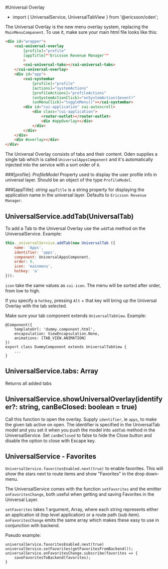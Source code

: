 [//]: # (title: Universal Overlay)
[//]: # (category: Header & Navigation)
[//]: # (icon: fa-rocket)

#Universal Overlay
* import { UniversalService, UniversalTabView } from '@ericsson/oden';

The Universal Overlay is the new menu overlay system, replacing the `MainMenuComponent`. To use it, make sure your main html file looks like this:

```html
<div id="wrapper">
    <cui-universal-overlay
        [profile]="profile"
        [appTitle]"'Ericsson Revenue Manager'"
        >
        <cui-universal-tabs></cui-universal-tabs>
    </cui-universal-overlay>
    <div id="app">
        <cui-systembar
            [profile]="profile"
            [actions]="systemActions"
            [profileActions]="profileActions"
            (onSystemActionClick)="onSystemAction($event)"
            (onMenuClick)="toggleMenu()"></cui-systembar>
        <div id="cui-application" cui-autoscroll>
            <div class="cui-application">
                <router-outlet></router-outlet>
                <div #appOverlay></div>
            </div>
        </div>
    </div>
    <div #overlay></div>
</div>
```

The Universal Overlay consists of tabs and their content. Oden supplies a single tab which is called `UniversalAppsComponent` and it's automatically injected into the service with a sort order of `0`.

###[profile]: _ProfileModel_
Property used to display the user profile info in universal layer. Should be an object of the type `ProfileModel`.

###[appTitle]: _string_
`appTitle` is a string property for displaying the application name in the universal layer. Defaults to `Ericsson Revenue Manager`.

## UniversalService.addTab(UniversalTab)

To add a Tab to the Universal Overlay use the `addTab` method on the UniversalService. Example:

```js
this._universalService.addTab(new UniversalTab ({
    name: 'Apps',
    identifier: 'apps',
    component: UniversalAppsComponent,
    order: 0,
    icon: 'mainmenu',
    hotkey: 'a'
}));
```

`icon` take the same values as `cui-icon`. The menu will be sorted after order, from low to high.

If you specify a `hotkey`, pressing `Alt` + that key will bring up the Universal Overlay with the tab selected.

Make sure your tab component extends `UniversalTabView`. Example:

```
@Component({
    templateUrl: 'dummy.component.html',
    encapsulation: ViewEncapsulation.None,
    animations: [TAB_VIEW.ANIMATION]
})
export class DummyComponent extends UniversalTabView {
    ...
}
```

## UniversalService.tabs: Array<UniversalTab>

Returns all added tabs
    
## UniversalService.showUniversalOverlay(identifyer?: string, canBeClosed: boolean = true)

Call this function to open the overlay. Supply `identifier`, ie `apps`, to make the given tab active on open. The identifier is specified in the UniversalTab model and you set it when you push the model into `addTab` method in the UniversalService. Set `canBeClosed` to false to hide the Close button and disable the option to close with Escape key.

## UniversalService - Favorites

`UniversalService.favoritesEnabled.next(true)` to enable favorites. This will show the stars next
to route items and show "Favorites" in the drop down-menu.

The UniversalService comes with the function `setFavorites` and the emitter `onFavoritesChange`,
both useful when getting and saving Favorites in the Universal Layer.

`setFavorites` takes 1 argument, Array<string>, where each string represents either an
application id (top level application) or a route path (sub item).  `onFavoritesChange` emits
the same array which makes these easy to use in conjunction with backend.

Pseudo example:
```
universalService.favoritesEnabled.next(true)
universalService.setFavorites(getFavoritesFromBackend());
universalService.onFavoritesChange.subscribe(favorites => {
    saveFavoritesToBackend(favorites);
}
```

